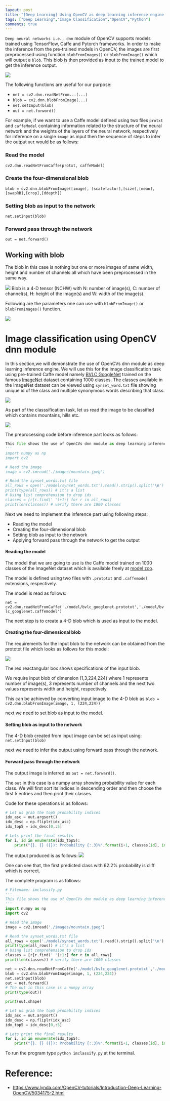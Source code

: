 ```yaml
---
layout: post
title: "[Deep Learning] Using OpenCV as deep learning inference engine with application to image classification"
tags: ["Deep Learning","Image Classification","OpenCV","Python"]
comments: true
---
```


`Deep neural networks i.e., dnn` module of OpenCV supports models trained using TensorFlow, Caffe and Pytorch frameworks. In order to make the inference from the pre-trained models in OpenCV, the images are first preprocessed using function `blobFromImages()` or `blobFromImage()` which will output a `blob`. This blob is then provided as input to the trained model to get the inference output.

![](/assets/images/20201226/pic1.png)

The following functions are useful for our purpose:

* `net = cv2.dnn.readNetFrom...(...)`
* `blob = cv2.dnn.blobFromImage(...)`
* `net.setInput(blob)`
* `out = net.forword()`

For example, if we want to use a Caffe model defined using two files `protxt` and `caffeModel` containing information related to the structure of the neural network and the weights of the layers of the neural network, respectively for inference on a single `image` as input then the sequence of steps to infer the output `out` would be as follows:

### Read the model
`cv2.dnn.readNetFromCaffe(protxt, caffeModel)`
### Create the four-dimensional blob
`blob = cv2.dnn.blobFromImage([image], [scalefactor],[size],[mean],[swapRB],[crop],[ddepth])`
### Setting blob as input to the network
`net.setInput(blob)`
### Forward pass through the network
`out = net.forward()`


## Working with blob
The blob in this case is nothing but one or more images of same width, height and number of channels all
which have been preprocessed in the same way.

![](/assets/images/20201226/pic2.png)
Blob is a 4-D tensor (NCHW) with N: number of image(s), C: number of channel(s), H: height of the image(s) and W: width of the image(s).

Following are the parameters one can use with `blobFromImage()` or `blobFromImages()` function.

![](/assets/images/20201226/pic3.png)

# Image classification using OpenCV dnn module
In this section,we will demonstrate the use of OpenCVs dnn module as deep learning inference engine. We will use this for the image classification task using pre-trained Caffe model namely [BVLC GoogleNet](https://github.com/BVLC/caffe/tree/master/models/bvlc_googlenet) trained on the famous [ImageNet](http://image-net.org/) dataset containing 1000 classes. The classes available in the ImageNet dataset can be viewed using `synset_word.txt` file showing unique id of the class and multiple synonymous words describing that class.

![](/assets/images/20201226/pic4.png)

As part of the classsification task, let us read the image to be  classified which contains mountains, hills etc.

![](/assets/images/20201226/pic5.jpeg)

The preprocessing code before inference part looks as follows:

```python
This file shows the use of OpenCVs dnn module as deep learning inference engine. We will use this for the image classification task using pre-trained Caffe model namely BVLC GoogleNet trained on the famous ImageNet dataset containing 1000 classes.
'''
import numpy as np
import cv2

# Read the image
image = cv2.imread('./images/mountain.jpeg')

# Read the synset_words.txt file
all_rows = open('./model/synset_words.txt').read().strip().split('\n')
print(type(all_rows)) # it's a list
# Using list comprehension to drop ids
classes = [r[r.find(' ')+1:] for r in all_rows]
print(len(classes)) # verify there are 1000 classes
```

Next we need to implement the inference part using following steps:
* Reading the model
* Creating the four-dimensional blob
* Setting blob as input to the network
* Applying forward pass through the network to get the output

#### Reading the model
The model that we are going to use is the Caffe model trained on 1000 classes of the ImageNet dataset which is available freely at [model zoo](https://github.com/BVLC/caffe/wiki/Model-Zoo#berkeley-trained-models).

The model is defined using two files with `.prototxt` and `.caffemodel` extensions, respectively.

The model is read as follows:

`net = cv2.dnn.readNetFromCaffe('./model/bvlc_googlenet.prototxt','./model/bvlc_googlenet.caffemodel')`

The next step is to create a 4-D blob which is used as input to the model.
#### Creating the four-dimensional blob
The requirements for the input blob to the network can be obtained from the prototxt file which looks as follows for this model:

![](/assets/images/20201226/pic6.png)

The red reactangular box shows specifications of the input blob.

We require input blob of dimension (1,3,224,224) where 1 represents number of image(s), 3 represents number of channels and the next two values represents width and height, respectively.

This can be achieved by converting input image to the 4-D blob as
`blob = cv2.dnn.blobFromImage(image, 1, (224,224))`

next we need to set blob as input to the model.

#### Setting blob as input to the network
The 4-D blob created from input image can be set as input using:
`net.setInput(blob)`

next we need to infer the output using forward pass through the network.

#### Forward pass through the network
The output image is inferred as
`out = net.forward()`.

The `out` in this case is a numpy array showing probability value for each class. We will first sort its indices in descending order and then choose the first 5 entries and then print their classes. 

Code for these operations is as follows:

```python
# Let us grab the top5 probability indices
idx_asc = out.argsort()
idx_desc = np.fliplr(idx_asc)
idx_top5 = idx_desc[0,:5]

# Lets print the final results
for i, id in enumerate(idx_top5):
    print("{}. {} ({}): Probability {:.3}%".format(i+1, classes[id], id, out[0,id]*100))

``` 

The output produced is as follows:
![](/assets/images/20201226/pic7.png)

One can see that, the first predicted class with 62.2% probability is cliff which is correct.

The complete program is as follows:

```python
# Filename: imclassify.py
'''
This file shows the use of OpenCVs dnn module as deep learning inference engine. We will use this for the image classification task using pre-trained Caffe model namely BVLC GoogleNet trained on the famous ImageNet dataset containing 1000 classes.
'''
import numpy as np
import cv2

# Read the image
image = cv2.imread('./images/mountain.jpeg')

# Read the synset_words.txt file
all_rows = open('./model/synset_words.txt').read().strip().split('\n')
print(type(all_rows)) # it's a list
# Using list comprehension to drop ids
classes = [r[r.find(' ')+1:] for r in all_rows]
print(len(classes)) # verify there are 1000 classes

net = cv2.dnn.readNetFromCaffe('./model/bvlc_googlenet.prototxt','./model/bvlc_googlenet.caffemodel')
blob = cv2.dnn.blobFromImage(image, 1, (224,224))
net.setInput(blob)
out = net.forward()
# The out in this case is a numpy array
print(type(out))

print(out.shape)

# Let us grab the top5 probability indices
idx_asc = out.argsort()
idx_desc = np.fliplr(idx_asc)
idx_top5 = idx_desc[0,:5]

# Lets print the final results
for i, id in enumerate(idx_top5):
    print("{}. {} ({}): Probability {:.3}%".format(i+1, classes[id], id, out[0,id]*100))

```

 To run the program type `python imclassify.py` at the terminal.
 
 # Reference:

* https://www.lynda.com/OpenCV-tutorials/Introduction-Deep-Learning-OpenCV/5034175-2.html 
